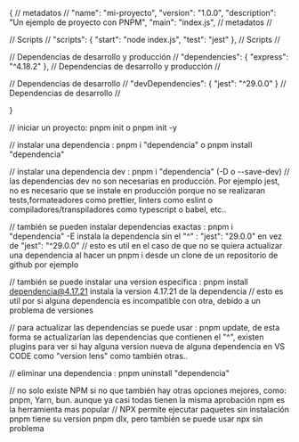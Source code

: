 {
    // metadatos //
  "name": "mi-proyecto",
  "version": "1.0.0",
  "description": "Un ejemplo de proyecto con PNPM",
  "main": "index.js",
  // metadatos // 

  // Scripts //
  "scripts": {
    "start": "node index.js",
    "test": "jest"
  },
  // Scripts //

  // Dependencias de desarrollo y producción //
  "dependencies": {
    "express": "^4.18.2"
  },
  // Dependencias de desarrollo y producción //

  // Dependencias de desarrollo // 
  "devDependencies": {
    "jest": "^29.0.0"
  }
  // Dependencias de desarrollo // 

}

// iniciar un proyecto: pnpm init o pnpm init -y

// instalar una dependencia : pnpm i "dependencia" o pnpm install "dependencia"

// instalar una dependencia dev : pnpm i "dependencia" (-D o --save-dev)
// las dependencias dev no son necesarias en producción. Por ejemplo jest, no es necesario que se instale en producción porque no se realizaran tests,formateadores como prettier, linters como eslint o compiladores/transpiladores como typescript o babel, etc..

// también se pueden instalar dependencias exactas : pnpm i "dependencia" -E instala la dependencia sin el "^" : "jest": "29.0.0" en vez de "jest": "^29.0.0"
// esto es util en el caso de que no se quiera actualizar una dependencia al hacer un pnpm i desde un clone de un repositorio de github por ejemplo  

// también se puede instalar una version especifica : pnpm install dependencia@4.17.21 instala la version 4.17.21 de la dependencia
// esto es util por si alguna dependencia es incompatible con otra, debido a un problema de versiones

// para actualizar las dependencias se puede usar : pnpm update, de esta forma se actualizarían las dependencias que contienen el "^", existen plugins para ver si hay alguna version nueva de alguna dependencia en VS CODE como "version lens" como también otras..

// eliminar una dependencia : pnpm uninstall "dependencia" 

// no solo existe NPM si no que también hay otras opciones mejores, como: pnpm, Yarn, bun. aunque ya casi todas tienen la misma aprobación npm es la herramienta mas popular 
// NPX permite ejecutar paquetes sin instalación pnpm tiene su version pnpm dlx, pero también se puede usar npx sin problema